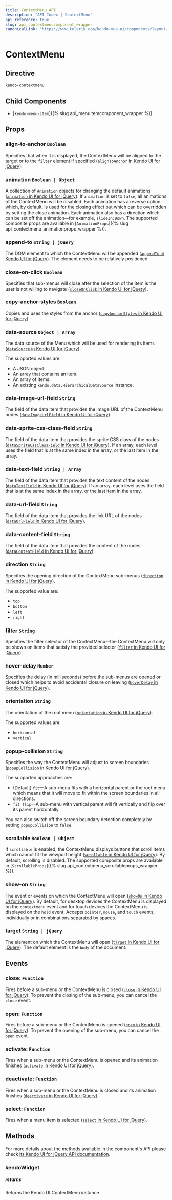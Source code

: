 ```yaml
---
title: ContextMenu API
description: "API Index | ContextMenu"
api_reference: true
slug: api_contextmenucomponent_wrapper
canonicalLink: "https://www.telerik.com/kendo-vue-ui/components/layout/api/MenuProps/"
---
```


# ContextMenu

## Directive

`kendo-contextmenu`

## Child Components

* [`kendo-menu-item`]({% slug api_menuitemcomponent_wrapper %})

## Props

### align-to-anchor `Boolean`

Specifies that when it is displayed, the ContextMenu will be aligned to the target or to the `filter` element if specified ([`alignToAnchor` in Kendo UI for jQuery](https://docs.telerik.com/kendo-ui/api/javascript/ui/contextmenu/configuration/aligntoanchor)).

### animation `Boolean | Object`

A collection of `Animation` objects for changing the default animations ([`animation` in Kendo UI for jQuery](https://docs.telerik.com/kendo-ui/api/javascript/ui/contextmenu/configuration/animation)). If `animation` is set to `false`, all animations of the ContextMenu will be disabled. Each animation has a reverse option which, by default, is used for the closing effect but which can be overridden by setting the close animation. Each animation also has a direction which can be set off the animation&mdash;for example, `slideIn:Down`. The supported composite props are available in [`AnimationProps`]({% slug api_contextmenu_animationprops_wrapper %}).

### append-to `String | jQuery`

The DOM element to which the ContextMenu will be appended ([`appendTo` in Kendo UI for jQuery](https://docs.telerik.com/kendo-ui/api/javascript/ui/contextmenu/configuration/appendto)). The element needs to be relatively positioned.

### close-on-click `Boolean`

Specifies that sub-menus will close after the selection of the item is the user is not willing to navigate ([`closeOnClick` in Kendo UI for jQuery](https://docs.telerik.com/kendo-ui/api/javascript/ui/contextmenu/configuration/closeonclick)).

### copy-anchor-styles `Boolean`

Copies and uses the styles from the anchor ([`copyAnchorStyles` in Kendo UI for jQuery](https://docs.telerik.com/kendo-ui/api/javascript/ui/contextmenu/configuration/copyanchorstyles)).

### data-source `Object | Array`

The data source of the Menu which will be used for rendering its items ([`dataSource` in Kendo UI for jQuery](https://docs.telerik.com/kendo-ui/api/javascript/ui/contextmenu/configuration/datasource)).

The supported values are:

* A JSON object.
* An array that contains an item.
* An array of items.
* An existing `kendo.data.HierarchicalDataSource` instance.

### data-image-url-field `String`

The field of the data item that provides the image URL of the ContextMenu nodes ([`dataImageUrlField` in Kendo UI for jQuery](https://docs.telerik.com/kendo-ui/api/javascript/ui/contextmenu/configuration/dataimageurlfield)).

### data-sprite-css-class-field `String`

The field of the data item that provides the sprite CSS class of the nodes ([`dataSpriteCssClassField` in Kendo UI for jQuery](https://docs.telerik.com/kendo-ui/api/javascript/ui/contextmenu/configuration/dataspritecssclassfield)). If an array, each level uses the field that is at the same index in the array, or the last item in the array.

### data-text-field `String | Array`

The field of the data item that provides the text content of the nodes ([`dataTextField` in Kendo UI for jQuery](https://docs.telerik.com/kendo-ui/api/javascript/ui/contextmenu/configuration/datatextfield)). If an array, each level uses the field that is at the same index in the array, or the last item in the array.

### data-url-field `String`

The field of the data item that provides the link URL of the nodes ([`dataUrlField` in Kendo UI for jQuery](https://docs.telerik.com/kendo-ui/api/javascript/ui/contextmenu/configuration/dataurlfield)).

### data-content-field `String`

The field of the data item that provides the content of the nodes ([`dataContentField` in Kendo UI for jQuery](https://docs.telerik.com/kendo-ui/api/javascript/ui/contextmenu/configuration/datacontentfield)).

### direction `String`

Specifies the opening direction of the ContextMenu sub-menus ([`direction` in Kendo UI for jQuery](https://docs.telerik.com/kendo-ui/api/javascript/ui/contextmenu/configuration/direction)).

The supported value are:

* `top`
* `bottom`
* `left`
* `right`

### filter `String`

Specifies the filter selector of the ContextMenu&mdash;the ContextMenu will only be shown on items that satisfy the provided selector ([`filter` in Kendo UI for jQuery](https://docs.telerik.com/kendo-ui/api/javascript/ui/contextmenu/configuration/filter)).

### hover-delay `Number`

Specifies the delay (in milliseconds) before the sub-menus are opened or closed which helps to avoid accidental closure on leaving ([`hoverDelay` in Kendo UI for jQuery](https://docs.telerik.com/kendo-ui/api/javascript/ui/contextmenu/configuration/hoverdelay)).

### orientation `String`

The orientation of the root menu ([`orientation` in Kendo UI for jQuery](https://docs.telerik.com/kendo-ui/api/javascript/ui/contextmenu/configuration/orientation)).

The supported values are:

* `horizontal`
* `vertical`

### popup-collision `String`

Specifies the way the ContextMenu will adjust to screen boundaries ([`popupCollision` in Kendo UI for jQuery](https://docs.telerik.com/kendo-ui/api/javascript/ui/contextmenu/configuration/popupcollision)).

The supported approaches are:

* (Default) `fit`&mdash;A sub-menu fits with a horizontal parent or the root menu which means that it will move to fit within the screen boundaries in all directions.
* `fit flip`&mdash;A sub-menu with vertical parent will fit vertically and flip over its parent horizontally.

You can also switch off the screen boundary detection completely by setting `popupCollision` to `false`.

### scrollable `Boolean | Object`

If `scrollable` is enabled, the ContextMenu displays buttons that scroll items which cannot fit the viewport height ([`scrollable` in Kendo UI for jQuery](https://docs.telerik.com/kendo-ui/api/javascript/ui/contextmenu/configuration/scrollable)). By default, scrolling is disabled. The supported composite props are available in [`ScrollableProps`]({% slug api_contextmenu_scrollableprops_wrapper %}).

### show-on `String`

The event or events on which the ContextMenu will open ([`showOn` in Kendo UI for jQuery](https://docs.telerik.com/kendo-ui/api/javascript/ui/contextmenu/configuration/showon)). By default, for desktop devices the ContextMenu is displayed on the `contextmenu` event and for touch devices the ContextMenu is displayed on the `hold` event. Accepts `pointer`, `mouse`, and `touch` events, individually or in combinations separated by spaces.

### target `String | jQuery`

The element on which the ContextMenu will open ([`target` in Kendo UI for jQuery](https://docs.telerik.com/kendo-ui/api/javascript/ui/contextmenu/configuration/target)). The default element is the `body` of the document.

## Events

### close: `Function`

Fires before a sub-menu or the ContextMenu is closed ([`close` in Kendo UI for jQuery](https://docs.telerik.com/kendo-ui/api/javascript/ui/contextmenu/events/close)). To prevent the closing of the sub-menu, you can cancel the `close` event.

### open: `Function`

Fires before a sub-menu or the ContextMenu is opened ([`open` in Kendo UI for jQuery](https://docs.telerik.com/kendo-ui/api/javascript/ui/contextmenu/events/open)). To prevent the opening of the sub-menu, you can cancel the `open` event.

### activate: `Function`

Fires when a sub-menu or the ContextMenu is opened and its animation finishes ([`activate` in Kendo UI for jQuery](https://docs.telerik.com/kendo-ui/api/javascript/ui/contextmenu/events/activate)).

### deactivate: `Function`

Fires when a sub-menu or the ContextMenu is closed and its animation finishes ([`deactivate` in Kendo UI for jQuery](https://docs.telerik.com/kendo-ui/api/javascript/ui/contextmenu/events/deactivate)).

### select: `Function`

Fires when a menu item is selected ([`select` in Kendo UI for jQuery](https://docs.telerik.com/kendo-ui/api/javascript/ui/contextmenu/events/select)).

## Methods

For more details about the methods available in the component's API please check [its Kendo UI for jQuery API documentation](https://docs.telerik.com/kendo-ui/api/javascript/ui/contextmenu#methods). 

### kendoWidget

##### returns

Returns the Kendo UI ContextMenu instance.
